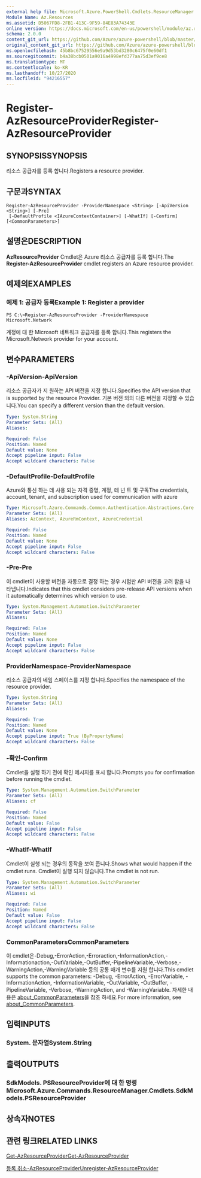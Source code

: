 ```yaml
---
external help file: Microsoft.Azure.PowerShell.Cmdlets.ResourceManager.dll-Help.xml
Module Name: Az.Resources
ms.assetid: D5067FD8-2FB1-413C-9F59-84E83A74343E
online version: https://docs.microsoft.com/en-us/powershell/module/az.resources/register-azresourceprovider
schema: 2.0.0
content_git_url: https://github.com/Azure/azure-powershell/blob/master/src/Resources/Resources/help/Register-AzResourceProvider.md
original_content_git_url: https://github.com/Azure/azure-powershell/blob/master/src/Resources/Resources/help/Register-AzResourceProvider.md
ms.openlocfilehash: 45b8bc67529556e9a9d53bd3280c6475f0e60df1
ms.sourcegitcommit: b4a38bcb0501a9016a4998efd377aa75d3ef9ce8
ms.translationtype: MT
ms.contentlocale: ko-KR
ms.lasthandoff: 10/27/2020
ms.locfileid: "94216557"
---
```

# <span data-ttu-id="b740c-101">Register-AzResourceProvider</span><span class="sxs-lookup"><span data-stu-id="b740c-101">Register-AzResourceProvider</span></span>

## <span data-ttu-id="b740c-102">SYNOPSIS</span><span class="sxs-lookup"><span data-stu-id="b740c-102">SYNOPSIS</span></span>
<span data-ttu-id="b740c-103">리소스 공급자를 등록 합니다.</span><span class="sxs-lookup"><span data-stu-id="b740c-103">Registers a resource provider.</span></span>

## <span data-ttu-id="b740c-104">구문과</span><span class="sxs-lookup"><span data-stu-id="b740c-104">SYNTAX</span></span>

```
Register-AzResourceProvider -ProviderNamespace <String> [-ApiVersion <String>] [-Pre]
 [-DefaultProfile <IAzureContextContainer>] [-WhatIf] [-Confirm] [<CommonParameters>]
```

## <span data-ttu-id="b740c-105">설명은</span><span class="sxs-lookup"><span data-stu-id="b740c-105">DESCRIPTION</span></span>
<span data-ttu-id="b740c-106">**AzResourceProvider** Cmdlet은 Azure 리소스 공급자를 등록 합니다.</span><span class="sxs-lookup"><span data-stu-id="b740c-106">The **Register-AzResourceProvider** cmdlet registers an Azure resource provider.</span></span>

## <span data-ttu-id="b740c-107">예제의</span><span class="sxs-lookup"><span data-stu-id="b740c-107">EXAMPLES</span></span>

### <span data-ttu-id="b740c-108">예제 1: 공급자 등록</span><span class="sxs-lookup"><span data-stu-id="b740c-108">Example 1: Register a provider</span></span>
```
PS C:\>Register-AzResourceProvider -ProviderNamespace Microsoft.Network
```

<span data-ttu-id="b740c-109">계정에 대 한 Microsoft 네트워크 공급자를 등록 합니다.</span><span class="sxs-lookup"><span data-stu-id="b740c-109">This registers the Microsoft.Network provider for your account.</span></span>

## <span data-ttu-id="b740c-110">변수</span><span class="sxs-lookup"><span data-stu-id="b740c-110">PARAMETERS</span></span>

### <span data-ttu-id="b740c-111">-ApiVersion</span><span class="sxs-lookup"><span data-stu-id="b740c-111">-ApiVersion</span></span>
<span data-ttu-id="b740c-112">리소스 공급자가 지 원하는 API 버전을 지정 합니다.</span><span class="sxs-lookup"><span data-stu-id="b740c-112">Specifies the API version that is supported by the resource Provider.</span></span>
<span data-ttu-id="b740c-113">기본 버전 외의 다른 버전을 지정할 수 있습니다.</span><span class="sxs-lookup"><span data-stu-id="b740c-113">You can specify a different version than the default version.</span></span>

```yaml
Type: System.String
Parameter Sets: (All)
Aliases:

Required: False
Position: Named
Default value: None
Accept pipeline input: False
Accept wildcard characters: False
```

### <span data-ttu-id="b740c-114">-DefaultProfile</span><span class="sxs-lookup"><span data-stu-id="b740c-114">-DefaultProfile</span></span>
<span data-ttu-id="b740c-115">Azure와 통신 하는 데 사용 되는 자격 증명, 계정, 테 넌 트 및 구독</span><span class="sxs-lookup"><span data-stu-id="b740c-115">The credentials, account, tenant, and subscription used for communication with azure</span></span>

```yaml
Type: Microsoft.Azure.Commands.Common.Authentication.Abstractions.Core.IAzureContextContainer
Parameter Sets: (All)
Aliases: AzContext, AzureRmContext, AzureCredential

Required: False
Position: Named
Default value: None
Accept pipeline input: False
Accept wildcard characters: False
```

### <span data-ttu-id="b740c-116">-Pre</span><span class="sxs-lookup"><span data-stu-id="b740c-116">-Pre</span></span>
<span data-ttu-id="b740c-117">이 cmdlet이 사용할 버전을 자동으로 결정 하는 경우 시험판 API 버전을 고려 함을 나타냅니다.</span><span class="sxs-lookup"><span data-stu-id="b740c-117">Indicates that this cmdlet considers pre-release API versions when it automatically determines which version to use.</span></span>

```yaml
Type: System.Management.Automation.SwitchParameter
Parameter Sets: (All)
Aliases:

Required: False
Position: Named
Default value: None
Accept pipeline input: False
Accept wildcard characters: False
```

### <span data-ttu-id="b740c-118">ProviderNamespace</span><span class="sxs-lookup"><span data-stu-id="b740c-118">-ProviderNamespace</span></span>
<span data-ttu-id="b740c-119">리소스 공급자의 네임 스페이스를 지정 합니다.</span><span class="sxs-lookup"><span data-stu-id="b740c-119">Specifies the namespace of the resource provider.</span></span>

```yaml
Type: System.String
Parameter Sets: (All)
Aliases:

Required: True
Position: Named
Default value: None
Accept pipeline input: True (ByPropertyName)
Accept wildcard characters: False
```

### <span data-ttu-id="b740c-120">-확인</span><span class="sxs-lookup"><span data-stu-id="b740c-120">-Confirm</span></span>
<span data-ttu-id="b740c-121">Cmdlet을 실행 하기 전에 확인 메시지를 표시 합니다.</span><span class="sxs-lookup"><span data-stu-id="b740c-121">Prompts you for confirmation before running the cmdlet.</span></span>

```yaml
Type: System.Management.Automation.SwitchParameter
Parameter Sets: (All)
Aliases: cf

Required: False
Position: Named
Default value: False
Accept pipeline input: False
Accept wildcard characters: False
```

### <span data-ttu-id="b740c-122">-WhatIf</span><span class="sxs-lookup"><span data-stu-id="b740c-122">-WhatIf</span></span>
<span data-ttu-id="b740c-123">Cmdlet이 실행 되는 경우의 동작을 보여 줍니다.</span><span class="sxs-lookup"><span data-stu-id="b740c-123">Shows what would happen if the cmdlet runs.</span></span>
<span data-ttu-id="b740c-124">Cmdlet이 실행 되지 않습니다.</span><span class="sxs-lookup"><span data-stu-id="b740c-124">The cmdlet is not run.</span></span>

```yaml
Type: System.Management.Automation.SwitchParameter
Parameter Sets: (All)
Aliases: wi

Required: False
Position: Named
Default value: False
Accept pipeline input: False
Accept wildcard characters: False
```

### <span data-ttu-id="b740c-125">CommonParameters</span><span class="sxs-lookup"><span data-stu-id="b740c-125">CommonParameters</span></span>
<span data-ttu-id="b740c-126">이 cmdlet은-Debug,-ErrorAction,-Erroraction,-InformationAction,-Informationaction,-OutVariable,-OutBuffer,-PipelineVariable,-Verbose,-WarningAction,-WarningVariable 등의 공통 매개 변수를 지원 합니다.</span><span class="sxs-lookup"><span data-stu-id="b740c-126">This cmdlet supports the common parameters: -Debug, -ErrorAction, -ErrorVariable, -InformationAction, -InformationVariable, -OutVariable, -OutBuffer, -PipelineVariable, -Verbose, -WarningAction, and -WarningVariable.</span></span> <span data-ttu-id="b740c-127">자세한 내용은 [about_CommonParameters](http://go.microsoft.com/fwlink/?LinkID=113216)을 참조 하세요.</span><span class="sxs-lookup"><span data-stu-id="b740c-127">For more information, see [about_CommonParameters](http://go.microsoft.com/fwlink/?LinkID=113216).</span></span>

## <span data-ttu-id="b740c-128">입력</span><span class="sxs-lookup"><span data-stu-id="b740c-128">INPUTS</span></span>

### <span data-ttu-id="b740c-129">System. 문자열</span><span class="sxs-lookup"><span data-stu-id="b740c-129">System.String</span></span>

## <span data-ttu-id="b740c-130">출력</span><span class="sxs-lookup"><span data-stu-id="b740c-130">OUTPUTS</span></span>

### <span data-ttu-id="b740c-131">SdkModels. PSResourceProvider에 대 한 명령</span><span class="sxs-lookup"><span data-stu-id="b740c-131">Microsoft.Azure.Commands.ResourceManager.Cmdlets.SdkModels.PSResourceProvider</span></span>

## <span data-ttu-id="b740c-132">상속자</span><span class="sxs-lookup"><span data-stu-id="b740c-132">NOTES</span></span>

## <span data-ttu-id="b740c-133">관련 링크</span><span class="sxs-lookup"><span data-stu-id="b740c-133">RELATED LINKS</span></span>

[<span data-ttu-id="b740c-134">Get-AzResourceProvider</span><span class="sxs-lookup"><span data-stu-id="b740c-134">Get-AzResourceProvider</span></span>](./Get-AzResourceProvider.md)

[<span data-ttu-id="b740c-135">등록 취소-AzResourceProvider</span><span class="sxs-lookup"><span data-stu-id="b740c-135">Unregister-AzResourceProvider</span></span>](./Unregister-AzResourceProvider.md)


